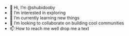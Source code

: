 - 👋 Hi, I’m @shubidooby
- 👀 I’m interested in exploring
- 🌱 I’m currently learning new things
- 💞️ I’m looking to collaborate on building cool communities
- 📫 How to reach me well drop me a text

<!---
shubidooby/shubidooby is a ✨ special ✨ repository because its `README.md` (this file) appears on your GitHub profile.
You can click the Preview link to take a look at your changes.
--->
